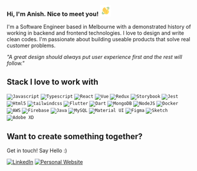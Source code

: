 ### Hi, I'm Anish. Nice to meet you! <img src="https://raw.githubusercontent.com/ooanishoo/ooanishoo/main/public/wave.gif" width="30px">

I'm a Software Engineer based in Melbourne with a demonstrated history of working in backend and frontend technologies. I love to design and write clean codes. I'm passionate about building useable products that solve real customer problems.

_"A great design should always put user experience first and the rest will follow."_

## Stack I love to work with

<code><img height="50" src="https://cdn.worldvectorlogo.com/logos/logo-javascript.svg" title="Javascript"></code>
<code><img height="50" src="https://cdn.worldvectorlogo.com/logos/typescript.svg" title="Typescript"></code>
<code><img height="50" src="https://cdn.worldvectorlogo.com/logos/react-2.svg" title="React"></code>
<code><img height="50" src="https://cdn.worldvectorlogo.com/logos/vue-9.svg" title="Vue"></code>
<code><img height="50" src="https://cdn.worldvectorlogo.com/logos/redux.svg" title="Redux"></code>
<code><img height="50" src="https://cdn.worldvectorlogo.com/logos/storybook-1.svg" title="Storybook"></code>
<code><img height="50" src="https://seeklogo.com/images/J/jest-logo-F9901EBBF7-seeklogo.com.png" title="Jest"></code>
<code><img height="50" src="https://cdn.worldvectorlogo.com/logos/html-1.svg" title="Html5"></code>
<code><img height="50" src="https://cdn.worldvectorlogo.com/logos/tailwindcss.svg" title="tailwindcss"></code>
<code><img height="50" src="https://cdn.worldvectorlogo.com/logos/flutter.svg" title="Flutter"></code>
<code><img height="50" src="https://cdn.worldvectorlogo.com/logos/dart.svg" title="Dart"></code>
<code><img height="50" src="https://cdn.worldvectorlogo.com/logos/mongodb-icon-1.svg" title="MongoDB"></code>
<code><img height="50" src="https://cdn.worldvectorlogo.com/logos/nodejs.svg" title="NodeJS"></code>
<code><img height="50" src="https://cdn.worldvectorlogo.com/logos/docker.svg" title="Docker"></code>
<code><img height="50" src="https://cdn.worldvectorlogo.com/logos/aws-2.svg" title="AWS"></code>
<code><img height="50" src="https://cdn.worldvectorlogo.com/logos/firebase-1.svg" title="Firebase"></code>
<code><img height="50" src="https://cdn.worldvectorlogo.com/logos/java.svg" title="Java"></code>
<code><img height="50" src="https://cdn.worldvectorlogo.com/logos/mysql-6.svg" title="MySQL"></code>
<code><img height="50" src="https://cdn.worldvectorlogo.com/logos/material-ui-1.svg" title="Material UI"></code>
<code><img height="50" src="https://seeklogo.com/images/F/figma-logo-E4E21D3AEA-seeklogo.com.png" title="Figma"></code>
<code><img height="50" src="https://cdn.worldvectorlogo.com/logos/sketch-2.svg" title="Sketch"></code>
<code><img height="50" src="https://cdn.worldvectorlogo.com/logos/adobe-xd-1.svg" title="Adobe XD"></code>

## Want to create something together?

Get in touch! Say Hello :)

<a href="https://www.linkedin.com/in/ooanishoo/" target="_blank"><img src="https://img.shields.io/badge/LinkedIn--_.svg?style=social&logo=linkedin" alt="LinkedIn"></a>
<a href="https://www.ooanishoo.me/" target="_blank"><img src="https://img.shields.io/badge/%F0%9F%A7%91%F0%9F%8F%BB%E2%80%8D%F0%9F%92%BB-ooanishoo.me-blue" alt="Personal Website"></a>
